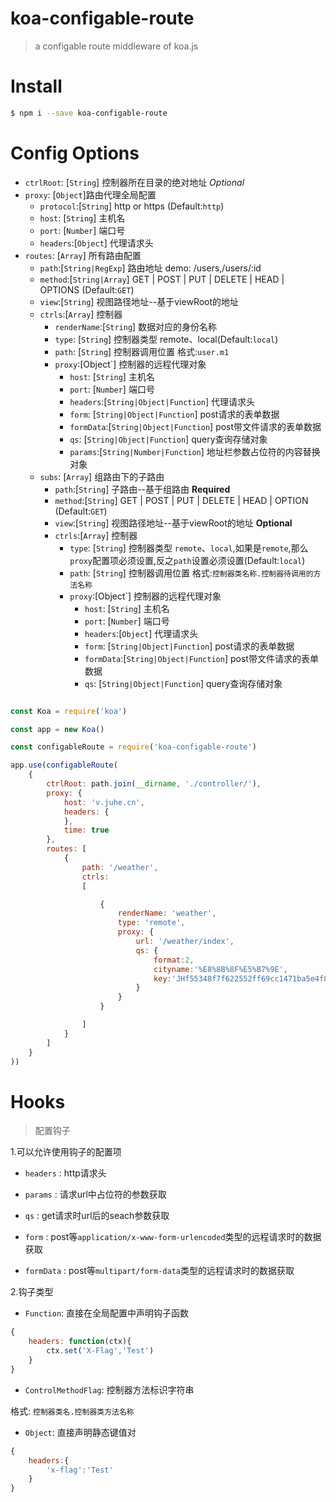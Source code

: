 # koa-configable-route

> a configable route middleware of koa.js

# Install

```sh
$ npm i --save koa-configable-route 
```

# Config Options

*  `ctrlRoot`: [`String`] 控制器所在目录的绝对地址 *Optional*
*  `proxy`: [`Object`]路由代理全局配置
    *  `protocol`:[`String`] http or https (Default:`http`)
    *  `host`: [`String`] 主机名
    *  `port`: [`Number`] 端口号
    *  `headers`:[`Object`] 代理请求头
*  `routes`: [`Array`] 所有路由配置
    *  `path`:[`String|RegExp`] 路由地址 demo: /users,/users/:id
    *  `method`:[`String|Array`] GET | POST | PUT | DELETE | HEAD | OPTIONS  (Default:`GET`)
    *  `view`:[`String`] 视图路径地址--基于viewRoot的地址
    *  `ctrls`:[`Array`] 控制器
        *   `renderName`:[`String`] 数据对应的身份名称
        *   `type`: [`String`] 控制器类型 remote、local(Default:`local`)
        *   `path`: [`String`] 控制器调用位置 格式:`user.m1`
        *   `proxy`:[Object`] 控制器的远程代理对象
            *  `host`: [`String`] 主机名
            *  `port`: [`Number`] 端口号
            *  `headers`:[`String|Object|Function`] 代理请求头
            *  `form`: [`String|Object|Function`] post请求的表单数据
            *  `formData`:[`String|Object|Function`] post带文件请求的表单数据
            *  `qs`: [`String|Object|Function`] query查询存储对象
            *  `params`:[`String|Number|Function`] 地址栏参数占位符的内容替换对象
    *  `subs`: [`Array`] 组路由下的子路由
        *   `path`:[`String`] 子路由--基于组路由 **Required**
        *   `method`:[`String`] GET | POST | PUT | DELETE | HEAD | OPTION (Default:`GET`)
        *   `view`:[`String`] 视图路径地址--基于viewRoot的地址 **Optional**
        *   `ctrls`:[`Array`] 控制器
            *  `type`: [`String`] 控制器类型 `remote`、`local`,如果是`remote`,那么`proxy`配置项必须设置,反之`path`设置必须设置(Default:`local`)
            *  `path`: [`String`] 控制器调用位置 格式:`控制器类名称.控制器待调用的方法名称`
            *  `proxy`:[Object`] 控制器的远程代理对象
                *   `host`: [`String`] 主机名
                *   `port`: [`Number`] 端口号
                *   `headers`:[`Object`] 代理请求头
                *   `form`: [`String|Object|Function`] post请求的表单数据
                *   `formData`:[`String|Object|Function`] post带文件请求的表单数据
                *   `qs`: [`String|Object|Function`] query查询存储对象

```javascript

const Koa = require('koa')

const app = new Koa()

const configableRoute = require('koa-configable-route')

app.use(configableRoute(
    {
        ctrlRoot: path.join(__dirname, './controller/'),
        proxy: {
            host: 'v.juhe.cn',
            headers: {
            },
            time: true
        },
        routes: [
            {
                path: '/weather',
                ctrls:
                [

                    {
                        renderName: 'weather',
                        type: 'remote',
                        proxy: {
                            url: '/weather/index',
                            qs: {
                                format:2,
                                cityname:'%E8%8B%8F%E5%B7%9E',
                                key:'JHf55348f7f622552ff69cc1471ba5e4f8'
                            }
                        }
                    }

                ]
            }
        ]
    }
))

```


# Hooks
> 配置钩子

1.可以允许使用钩子的配置项

* `headers` : http请求头

* `params` : 请求url中占位符的参数获取

* `qs` : get请求时url后的seach参数获取

* `form` : post等`application/x-www-form-urlencoded`类型的远程请求时的数据获取

* `formData` : post等`multipart/form-data`类型的远程请求时的数据获取


2.钩子类型

* `Function`: 直接在全局配置中声明钩子函数

```javascript
{
    headers: function(ctx){
        ctx.set('X-Flag','Test')
    }
}
```

* `ControlMethodFlag`: 控制器方法标识字符串

格式: `控制器类名.控制器类方法名称`


* `Object`: 直接声明静态键值对

```javascript
{
    headers:{
        'x-flag':'Test'
    }
}
```

